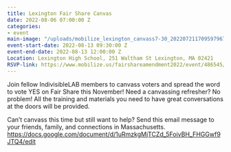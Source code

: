 ```yaml
---
title: Lexington Fair Share Canvas
date: 2022-08-06 07:00:00 Z
categories:
- event
main-image: "/uploads/mobilize_lexington_canvass7-30_20220721170959796779.png.webp"
event-start-date: 2022-08-13 09:30:00 Z
event-end-date: 2022-08-13 12:00:00 Z
Location: Lexington High School, 251 Waltham St Lexington, MA 02421
RSVP-link: https://www.mobilize.us/fairshareamendment2022/event/486545/
---
```


Join fellow IndivisibleLAB members to canvass voters and spread the word to vote YES on Fair Share this November! Need a canvassing refresher? No problem! All the training and materials you need to have great conversations at the doors will be provided.

Can’t canvass this time but still want to help? Send this email message to your friends, family, and connections in Massachusetts.
https://docs.google.com/document/d/1uRmzkgMjTCZd_5FoivBH_FHGGwf9JTQ4/edit